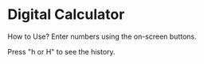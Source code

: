 # Digital Calculator

How to Use?
Enter numbers using the on-screen buttons.

Press "h or H" to see the history.
